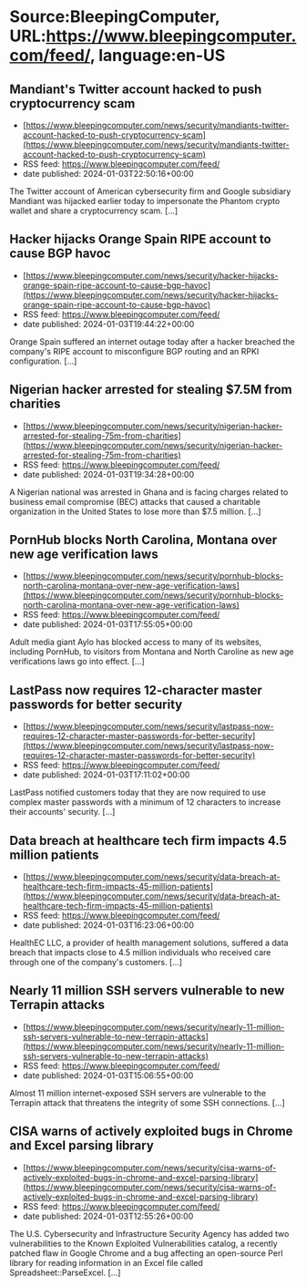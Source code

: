 # Source:BleepingComputer, URL:https://www.bleepingcomputer.com/feed/, language:en-US

## Mandiant's Twitter account hacked to push cryptocurrency scam
 - [https://www.bleepingcomputer.com/news/security/mandiants-twitter-account-hacked-to-push-cryptocurrency-scam](https://www.bleepingcomputer.com/news/security/mandiants-twitter-account-hacked-to-push-cryptocurrency-scam)
 - RSS feed: https://www.bleepingcomputer.com/feed/
 - date published: 2024-01-03T22:50:16+00:00

The Twitter account of American cybersecurity firm and Google subsidiary Mandiant was hijacked earlier today to impersonate the Phantom crypto wallet and share a cryptocurrency scam. [...]

## Hacker hijacks Orange Spain RIPE account to cause BGP havoc
 - [https://www.bleepingcomputer.com/news/security/hacker-hijacks-orange-spain-ripe-account-to-cause-bgp-havoc](https://www.bleepingcomputer.com/news/security/hacker-hijacks-orange-spain-ripe-account-to-cause-bgp-havoc)
 - RSS feed: https://www.bleepingcomputer.com/feed/
 - date published: 2024-01-03T19:44:22+00:00

Orange Spain suffered an internet outage today after a hacker breached the company's RIPE account to misconfigure BGP routing and an RPKI configuration. [...]

## Nigerian hacker arrested for stealing $7.5M from charities
 - [https://www.bleepingcomputer.com/news/security/nigerian-hacker-arrested-for-stealing-75m-from-charities](https://www.bleepingcomputer.com/news/security/nigerian-hacker-arrested-for-stealing-75m-from-charities)
 - RSS feed: https://www.bleepingcomputer.com/feed/
 - date published: 2024-01-03T19:34:28+00:00

A Nigerian national was arrested in Ghana and is facing charges related to business email compromise (BEC) attacks that caused a charitable organization in the United States to lose more than $7.5 million. [...]

## PornHub blocks North Carolina, Montana over new age verification laws
 - [https://www.bleepingcomputer.com/news/security/pornhub-blocks-north-carolina-montana-over-new-age-verification-laws](https://www.bleepingcomputer.com/news/security/pornhub-blocks-north-carolina-montana-over-new-age-verification-laws)
 - RSS feed: https://www.bleepingcomputer.com/feed/
 - date published: 2024-01-03T17:55:05+00:00

Adult media giant Aylo has blocked access to many of its websites, including PornHub, to visitors from Montana and North Caroline as new age verifications laws go into effect. [...]

## LastPass now requires 12-character master passwords for better security
 - [https://www.bleepingcomputer.com/news/security/lastpass-now-requires-12-character-master-passwords-for-better-security](https://www.bleepingcomputer.com/news/security/lastpass-now-requires-12-character-master-passwords-for-better-security)
 - RSS feed: https://www.bleepingcomputer.com/feed/
 - date published: 2024-01-03T17:11:02+00:00

LastPass notified customers today that they are now required to use complex master passwords with a minimum of 12 characters to increase their accounts' security. [...]

## Data breach at healthcare tech firm impacts 4.5 million patients
 - [https://www.bleepingcomputer.com/news/security/data-breach-at-healthcare-tech-firm-impacts-45-million-patients](https://www.bleepingcomputer.com/news/security/data-breach-at-healthcare-tech-firm-impacts-45-million-patients)
 - RSS feed: https://www.bleepingcomputer.com/feed/
 - date published: 2024-01-03T16:23:06+00:00

HealthEC LLC, a provider of health management solutions, suffered a data breach that impacts close to 4.5 million individuals who received care through one of the company's customers. [...]

## Nearly 11 million SSH servers vulnerable to new Terrapin attacks
 - [https://www.bleepingcomputer.com/news/security/nearly-11-million-ssh-servers-vulnerable-to-new-terrapin-attacks](https://www.bleepingcomputer.com/news/security/nearly-11-million-ssh-servers-vulnerable-to-new-terrapin-attacks)
 - RSS feed: https://www.bleepingcomputer.com/feed/
 - date published: 2024-01-03T15:06:55+00:00

Almost 11 million internet-exposed SSH servers are vulnerable to the Terrapin attack that threatens the integrity of some SSH connections. [...]

## CISA warns of actively exploited bugs in Chrome and Excel parsing library
 - [https://www.bleepingcomputer.com/news/security/cisa-warns-of-actively-exploited-bugs-in-chrome-and-excel-parsing-library](https://www.bleepingcomputer.com/news/security/cisa-warns-of-actively-exploited-bugs-in-chrome-and-excel-parsing-library)
 - RSS feed: https://www.bleepingcomputer.com/feed/
 - date published: 2024-01-03T12:55:26+00:00

The U.S. Cybersecurity and Infrastructure Security Agency has added two vulnerabilities to the Known Exploited Vulnerabilities catalog, a recently patched flaw in Google Chrome and a bug affecting an open-source Perl library for reading information in an Excel file called Spreadsheet::ParseExcel. [...]

